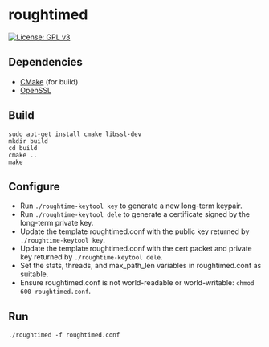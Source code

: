 # roughtimed
[![License: GPL v3](https://img.shields.io/badge/License-GPL%20v3-blue.svg)](https://www.gnu.org/licenses/gpl-3.0)

## Dependencies

* [CMake](https://github.com/Kitware/CMake) (for build)
* [OpenSSL](https://github.com/openssl/openssl)

## Build

```
sudo apt-get install cmake libssl-dev
mkdir build
cd build
cmake ..
make
```

## Configure

* Run `./roughtime-keytool key` to generate a new long-term keypair.
* Run `./roughtime-keytool dele` to generate a certificate signed by the long-term private key.
* Update the template roughtimed.conf with the public key returned by `./roughtime-keytool key`.
* Update the template roughtimed.conf with the cert packet and private key returned by `./roughtime-keytool dele`.
* Set the stats, threads, and max_path_len variables in roughtimed.conf as suitable.
* Ensure roughtimed.conf is not world-readable or world-writable: `chmod 600 roughtimed.conf`.

## Run

```
./roughtimed -f roughtimed.conf
```
